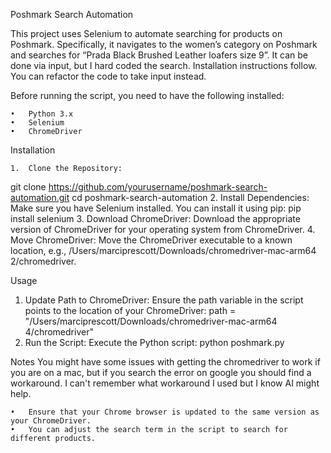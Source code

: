 Poshmark Search Automation

This project uses Selenium to automate searching for products on Poshmark. Specifically, it navigates to the women’s category on Poshmark and searches for “Prada Black Brushed Leather loafers size 9”.  It can be done via input, but I hard coded the search. Installation instructions follow. You can refactor the code to take input instead. 

Before running the script, you need to have the following installed:

	•	Python 3.x
	•	Selenium
	•	ChromeDriver

Installation

	1.	Clone the Repository:
 git clone https://github.com/yourusername/poshmark-search-automation.git
cd poshmark-search-automation
	2.	Install Dependencies:
Make sure you have Selenium installed. You can install it using pip:
pip install selenium
3.	Download ChromeDriver:
Download the appropriate version of ChromeDriver for your operating system from ChromeDriver.
4.	Move ChromeDriver:
Move the ChromeDriver executable to a known location, e.g., /Users/marciprescott/Downloads/chromedriver-mac-arm64 2/chromedriver.

Usage

  1.	Update Path to ChromeDriver:
Ensure the path variable in the script points to the location of your ChromeDriver:
path = "/Users/marciprescott/Downloads/chromedriver-mac-arm64 4/chromedriver"
2.	Run the Script:
Execute the Python script:
python poshmark.py

Notes
You might have some issues with getting the chromedriver to work if you are on a mac, but if you search the error on google you should find a workaround. I can't remember what workaround I used but I know AI might help. 

	•	Ensure that your Chrome browser is updated to the same version as your ChromeDriver.
	•	You can adjust the search term in the script to search for different products.
